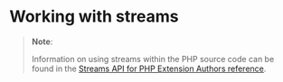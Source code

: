 Working with streams
====================

> **Note**:
>
> Information on using streams within the PHP source code can be found
> in the
> <a href="/internals2/ze1/streams.html" class="link">Streams API for PHP Extension Authors reference</a>.
